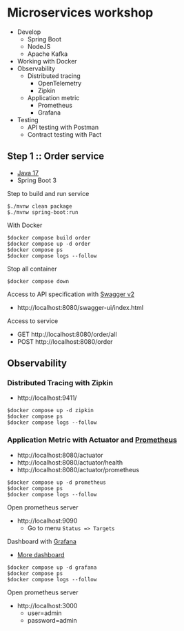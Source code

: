 # Microservices workshop
* Develop
  * Spring Boot
  * NodeJS
  * Apache Kafka
* Working with Docker
* Observability
  * Distributed tracing
    * OpenTelemetry
    * Zipkin
  * Application metric
    * Prometheus
    * Grafana
* Testing
  * API testing with Postman
  * Contract testing with Pact


## Step 1 :: Order service
* [Java 17](https://www.oracle.com/java/technologies/javase/jdk17-archive-downloads.html)
* Spring Boot 3


Step to build and run service
```
$./mvnw clean package
$./mvnw spring-boot:run
```

With Docker
```
$docker compose build order
$docker compose up -d order
$docker compose ps
$docker compose logs --follow
```

Stop all container
```
$docker compose down
```

Access to API specification with [Swagger v2](https://springdoc.org/v2/)
* http://localhost:8080/swagger-ui/index.html

Access to service
* GET http://localhost:8080/order/all
* POST http://localhost:8080/order

## Observability

### Distributed Tracing with Zipkin
  * http://localhost:9411/

```
$docker compose up -d zipkin
$docker compose ps
$docker compose logs --follow
```

### Application Metric with Actuator and [Prometheus](https://prometheus.io/)
  * http://localhost:8080/actuator
  * http://localhost:8080/actuator/health
  * http://localhost:8080/actuator/prometheus

```
$docker compose up -d prometheus
$docker compose ps
$docker compose logs --follow
```

Open prometheus server
* http://localhost:9090
  * Go to menu `Status => Targets`

Dashboard with [Grafana](https://grafana.com/)
* [More dashboard](https://grafana.com/grafana/dashboards/)
```
$docker compose up -d grafana
$docker compose ps
$docker compose logs --follow
```

Open prometheus server
* http://localhost:3000
  * user=admin
  * password=admin
